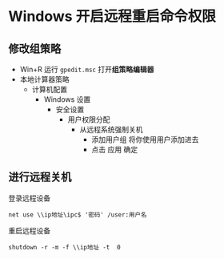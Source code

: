 # Windows 开启远程重启命令权限

## 修改组策略

- Win+R 运行 `gpedit.msc` 打开**组策略编辑器**  
- 本地计算器策略
  - 计算机配置
    - Windows 设置
      - 安全设置
        - 用户权限分配
          - 从远程系统强制关机
            - 添加用户组 将你使用用户添加进去
            - 点击 应用 确定 

## 进行远程关机

登录远程设备

```Shell
net use \\ip地址\ipc$ '密码' /user:用户名

```
          
重启远程设备
```Shell
shutdown -r -m -f \\ip地址 -t  0
```
